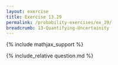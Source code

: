 ```yaml
---
layout: exercise
title: Exercise 13.29
permalink: /probability-exercises/ex_29/
breadcrumb: 13-Quantifying-Uncertainity
---
```


{% include mathjax_support %}

<div><i class="arrow-up loader" data-chapter="probability-exercises" data-exercise="ex_29" data-rating="0"></i></div>
{% include_relative question.md %}
